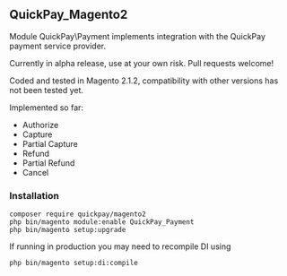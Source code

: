 ## QuickPay_Magento2

Module QuickPay\Payment implements integration with the QuickPay payment service provider.

Currently in alpha release, use at your own risk. Pull requests welcome!

Coded and tested in Magento 2.1.2, compatibility with other versions has not been tested yet.

Implemented so far:
* Authorize
* Capture 
* Partial Capture
* Refund
* Partial Refund
* Cancel

### Installation
```
composer require quickpay/magento2
php bin/magento module:enable QuickPay_Payment
php bin/magento setup:upgrade
```

If running in production you may need to recompile DI using
```
php bin/magento setup:di:compile
```
